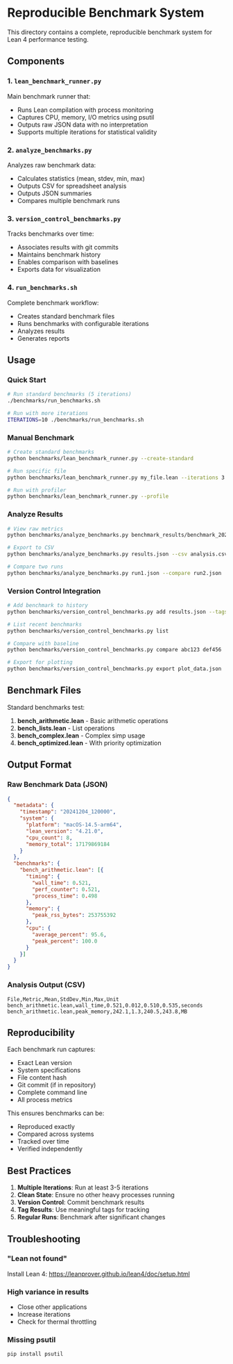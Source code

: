 # Reproducible Benchmark System

This directory contains a complete, reproducible benchmark system for Lean 4 performance testing.

## Components

### 1. `lean_benchmark_runner.py`
Main benchmark runner that:
- Runs Lean compilation with process monitoring
- Captures CPU, memory, I/O metrics using psutil
- Outputs raw JSON data with no interpretation
- Supports multiple iterations for statistical validity

### 2. `analyze_benchmarks.py`
Analyzes raw benchmark data:
- Calculates statistics (mean, stdev, min, max)
- Outputs CSV for spreadsheet analysis
- Outputs JSON summaries
- Compares multiple benchmark runs

### 3. `version_control_benchmarks.py`
Tracks benchmarks over time:
- Associates results with git commits
- Maintains benchmark history
- Enables comparison with baselines
- Exports data for visualization

### 4. `run_benchmarks.sh`
Complete benchmark workflow:
- Creates standard benchmark files
- Runs benchmarks with configurable iterations
- Analyzes results
- Generates reports

## Usage

### Quick Start
```bash
# Run standard benchmarks (5 iterations)
./benchmarks/run_benchmarks.sh

# Run with more iterations
ITERATIONS=10 ./benchmarks/run_benchmarks.sh
```

### Manual Benchmark
```bash
# Create standard benchmarks
python benchmarks/lean_benchmark_runner.py --create-standard

# Run specific file
python benchmarks/lean_benchmark_runner.py my_file.lean --iterations 3

# Run with profiler
python benchmarks/lean_benchmark_runner.py --profile
```

### Analyze Results
```bash
# View raw metrics
python benchmarks/analyze_benchmarks.py benchmark_results/benchmark_20241204_120000.json

# Export to CSV
python benchmarks/analyze_benchmarks.py results.json --csv analysis.csv

# Compare two runs
python benchmarks/analyze_benchmarks.py run1.json --compare run2.json
```

### Version Control Integration
```bash
# Add benchmark to history
python benchmarks/version_control_benchmarks.py add results.json --tags "optimization"

# List recent benchmarks
python benchmarks/version_control_benchmarks.py list

# Compare with baseline
python benchmarks/version_control_benchmarks.py compare abc123 def456

# Export for plotting
python benchmarks/version_control_benchmarks.py export plot_data.json
```

## Benchmark Files

Standard benchmarks test:
1. **bench_arithmetic.lean** - Basic arithmetic operations
2. **bench_lists.lean** - List operations
3. **bench_complex.lean** - Complex simp usage
4. **bench_optimized.lean** - With priority optimization

## Output Format

### Raw Benchmark Data (JSON)
```json
{
  "metadata": {
    "timestamp": "20241204_120000",
    "system": {
      "platform": "macOS-14.5-arm64",
      "lean_version": "4.21.0",
      "cpu_count": 8,
      "memory_total": 17179869184
    }
  },
  "benchmarks": {
    "bench_arithmetic.lean": [{
      "timing": {
        "wall_time": 0.521,
        "perf_counter": 0.521,
        "process_time": 0.498
      },
      "memory": {
        "peak_rss_bytes": 253755392
      },
      "cpu": {
        "average_percent": 95.6,
        "peak_percent": 100.0
      }
    }]
  }
}
```

### Analysis Output (CSV)
```csv
File,Metric,Mean,StdDev,Min,Max,Unit
bench_arithmetic.lean,wall_time,0.521,0.012,0.510,0.535,seconds
bench_arithmetic.lean,peak_memory,242.1,1.3,240.5,243.8,MB
```

## Reproducibility

Each benchmark run captures:
- Exact Lean version
- System specifications
- File content hash
- Git commit (if in repository)
- Complete command line
- All process metrics

This ensures benchmarks can be:
- Reproduced exactly
- Compared across systems
- Tracked over time
- Verified independently

## Best Practices

1. **Multiple Iterations**: Run at least 3-5 iterations
2. **Clean State**: Ensure no other heavy processes running
3. **Version Control**: Commit benchmark results
4. **Tag Results**: Use meaningful tags for tracking
5. **Regular Runs**: Benchmark after significant changes

## Troubleshooting

### "Lean not found"
Install Lean 4: https://leanprover.github.io/lean4/doc/setup.html

### High variance in results
- Close other applications
- Increase iterations
- Check for thermal throttling

### Missing psutil
```bash
pip install psutil
```